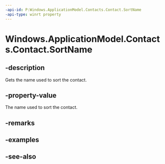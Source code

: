 ----api-id: P:Windows.ApplicationModel.Contacts.Contact.SortName
-api-type: winrt property
---<!-- Property syntaxpublic string SortName { get; }--># Windows.ApplicationModel.Contacts.Contact.SortName## -descriptionGets the name used to sort the contact.## -property-valueThe name used to sort the contact.## -remarks## -examples## -see-also